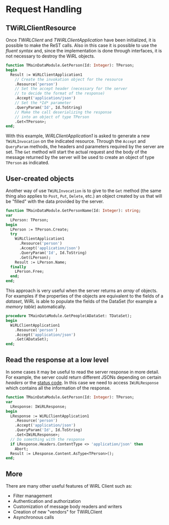# Request Handling

## TWiRLClientResource

Once *TWiRLClient* and *TWiRLClientApplication* have been initialized, it is possible to make the ReST calls. Also in this case it is possible to use the *fluent syntax* and, since the implementation is done through interfaces, it is not necessary to destroy the WiRL objects.

```pascal
function TMainDataModule.GetPerson(Id: Integer): TPerson;
begin
  Result := WiRLClientApplication1
    // Create the invokation object for the resource
    .Resource('person')
    // Set the accept header (necessary for the server
    // to decide the format of the response)
    .Accept('application/json')
    // Set the *Id* parameter
    .QueryParam('Id', Id.ToString)
    // Make the call deserializing the response
    // into an object of type TPerson
    .Get<TPerson>;
end;
```

With this example, *WiRLClientApplication1* is asked to generate a new `TWiRLInvocation` on the indicated resource. Through the `Accept` and `QueryParam` methods, the headers and parameters required by the server are set. The `Get` method will start the actual request and the body of the message returned by the server will be used to create an object of type `TPerson` as indicated.

## User-created objects

Another way of use `TWiRLInvocation` is to give to the `Get` method (the same thing also applies to `Post`, `Put`, `Delete`, etc.) an object created by us that will be "filled" with the data provided by the server.

```pascal
function TMainDataModule.GetPersonName(Id: Integer): string;
var
  LPerson: TPerson;
begin
  LPerson := TPerson.Create;
  try
    WiRLClientApplication1
      .Resource('person')
      .Accept('application/json')
      .QueryParam('Id', Id.ToString)
      .Get(LPerson);
    Result := LPerson.Name;
  finally
    LPerson.Free;
  end;
end;
```

This approach is very useful when the server returns an *array* of objects. For examples if the properties of the objects are equivalent to the fields of a *dataset*, WiRL is able to populate the fields of the DataSet (for example a *memory table*) automatically.

```pascal
procedure TMainDataModule.GetPeople(ADataSet: TDataSet);
begin
  WiRLClientApplication1
    .Resource('person')
    .Accept('application/json')
    .Get(ADataSet);
end;
```

## Read the response at a low level

In some cases it may be useful to read the server response in more detail. For example, the server could return different JSONs depending on certain *headers* or the [status code](https://en.wikipedia.org/wiki/List_of_HTTP_status_codes). In this case we need to access `IWiRLResponse` which contains all the information of the response.

```pascal
function TMainDataModule.GetPerson(Id: Integer): TPerson;
var
  LResponse: IWiRLResponse;
begin
  LResponse := WiRLClientApplication1
    .Resource('person')
    .Accept('application/json')
    .QueryParam('Id', Id.ToString)
    .Get<IWiRLResponse>;
  // Do something with the response
  if LResponse.Headers.ContentType <> 'application/json' then
    Abort;
  Result := LResponse.Content.AsType<TPerson>();
end;
```

## More

There are many other useful features of WiRL Client such as:
- Filter management
- Authentication and authorization
- Customization of message body readers and writers
- Creation of new "vendors" for TWiRLClient
- Asynchronous calls
